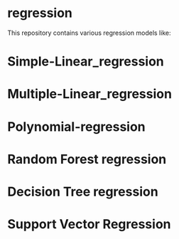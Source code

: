 # regression
This repository contains various regression models like:

# Simple-Linear_regression
# Multiple-Linear_regression
# Polynomial-regression
# Random Forest regression
# Decision Tree regression
# Support Vector Regression


